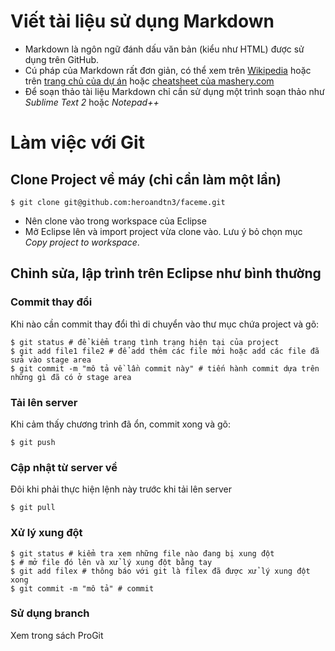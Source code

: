 # Viết tài liệu sử dụng Markdown
* Markdown là ngôn ngữ đánh dấu văn bản (kiểu như HTML) được sử dụng trên GitHub.
* Cú pháp của Markdown rất đơn giản, có thể xem trên [Wikipedia](http://en.wikipedia.org/wiki/Markdown) hoặc trên [trang chủ của dự án](http://daringfireball.net/projects/markdown/) hoặc [cheatsheet của mashery.com](http://support.mashery.com/docs/customizing_your_portal/Markdown_Cheat_Sheet)
* Để soạn thảo tài liệu Markdown chỉ cần sử dụng một trình soạn thảo như *Sublime Text 2* hoặc *Notepad++*

# Làm việc với Git
## Clone Project về máy (chỉ cần làm một lần)
	$ git clone git@github.com:heroandtn3/faceme.git

* Nên clone vào trong workspace của Eclipse
* Mở Eclipse lên và import project vừa clone vào. Lưu ý bỏ chọn mục *Copy project to workspace*.

## Chỉnh sửa, lập trình trên Eclipse như bình thường
### Commit thay đổi
Khi nào cần commit thay đổi thì di chuyển vào thư mục chứa project và gõ:

	$ git status # để kiểm trang tình trạng hiện tại của project
	$ git add file1 file2 # để add thêm các file mới hoặc add các file đã sửa vào stage area
	$ git commit -m "mô tả về lần commit này" # tiến hành commit dựa trên những gì đã có ở stage area

### Tải lên server 
Khi cảm thấy chương trình đã ổn, commit xong và gõ:

	$ git push

### Cập nhật từ server về 
Đôi khi phải thực hiện lệnh này trước khi tải lên server

	$ git pull

### Xử lý xung đột
	$ git status # kiểm tra xem những file nào đang bị xung đột
	$ # mở file đó lên và xử lý xung đột bằng tay
	$ git add filex # thông báo với git là filex đã được xử lý xung đột xong
	$ git commit -m "mô tả" # commit

### Sử dụng branch 
Xem trong sách ProGit

